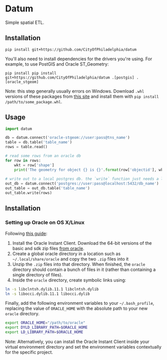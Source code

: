 # Datum
Simple spatial ETL.

## Installation

    pip install git+https://github.com/CityOfPhiladelphia/datum

You'll also need to install dependencies for the drivers you're using. For example, to use PostGIS and Oracle ST_Geometry:

    pip install pip install git+https://github.com/CityOfPhiladelphia/datum .[postgis] .[oracle_stgeom]

Note: this step generally usually errors on Windows. Download `.whl` versions of these packages from [this site](http://www.lfd.uci.edu/~gohlke/pythonlibs/) and install them with `pip install /path/to/some_package.whl`.

## Usage
```python
import datum

db = datum.connect('oracle-stgeom://user:pass@tns_name')
table = db.table('table_name')
rows = table.read()

# read some rows from an oracle db
for row in rows:
    wkt = row['shape']
    print('The geometry for object {} is {}'.format(row['objectid'], wkt))
   
# write out to a local postgres db. the `write` function just needs a list of row dictionaries.
out_db = datum.connect('postgres://user:pass@localhost:5432/db_name')
out_table = out_db.table('table_name')
out_table.write(rows)
```

## Installation

### Setting up Oracle on OS X/Linux
Following [this guide](https://web.archive.org/web/20160407232743/http://kevindalias.com/2014/03/26/how-to-set-up-cx_oracle-for-python-on-mac-os-x-10-89):

1. Install the Oracle Instant Client. Download the 64-bit versions of the basic and sdk zip files [from oracle](http://www.oracle.com/technetwork/topics/intel-macsoft-096467.html).
2. Create a global oracle directory in a location such as `~/.local/share/oracle` and copy the two `.zip` files into it
3. Unzip the `.zip` files into that directory. When finished, the `oracle` directory should contain a bunch of files in it (rather than containing a single directory of files).
4. Inside the `oracle` directory, create symbolic links using:

```bash
ln -s libclntsh.dylib.11.1 libclntsh.dylib
ln -s libocci.dylib.11.1 libocci.dylib
```

Finally, add the following environment variables to your `~/.bash_profile`, replacing the value of `ORACLE_HOME` with the absolute path to your new `oracle` directory.

```bash
export ORACLE_HOME="/path/to/oracle"
export DYLD_LIBRARY_PATH=$ORACLE_HOME
export LD_LIBRARY_PATH=$ORACLE_HOME
```
Note: Alternatively, you can install the Oracle Instant Client inside your virtual environment directory and set the environment variables contextually for the specific project.
